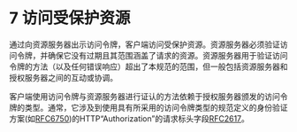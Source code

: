 # 7 访问受保护资源

通过向资源服务器出示访问令牌，客户端访问受保护资源。资源服务器必须验证访问令牌，并确保它没有过期且其范围涵盖了请求的资源。资源服务器用于验证访问令牌的方法（以及任何错误响应）超出了本规范的范围，但一般包括资源服务器和授权服务器之间的互动或协调。

客户端使用访问令牌与资源服务器进行证认的方法依赖于授权服务器颁发的访问令牌的类型。通常，它涉及到使用具有所采用的访问令牌类型的规范定义的身份验证方案(如[RFC6750][RFC6750])的HTTP“Authorization”的请求标头字段[RFC2617][RFC2617]。


[RFC2617]: http://tools.ietf.org/html/rfc2617 "HTTP Authentication: Basic and Digest Access Authentication"
[RFC6750]: http://tools.ietf.org/html/rfc6750 "The OAuth 2.0 Authorization Framework: Bearer Token Usage"